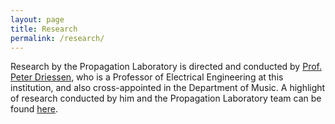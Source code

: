 ```yaml
---
layout: page
title: Research
permalink: /research/
---
```

Research by the Propagation Laboratory is directed and conducted by [Prof. Peter Driessen](https://www.uvic.ca/ecs/ece/faculty-and-staff/home/faculty/driessenpeter-f..php), who is a Professor of Electrical Engineering at this institution, and also cross-appointed in the Department of Music. A highlight of research conducted by him and the Propagation Laboratory team can be found [here](https://scholar.google.com/citations?user=87wlrgUAAAAJ&hl=en).